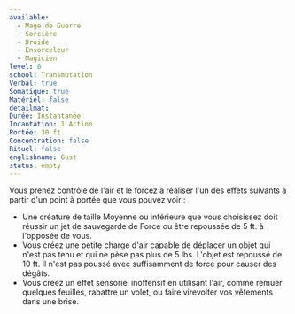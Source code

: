 ```yaml
---
available:
  - Mage de Guerre
  - Sorcière
  - Druide
  - Ensorceleur
  - Magicien
level: 0
school: Transmutation
Verbal: true
Somatique: true
Matériel: false
detailmat:
Durée: Instantanée
Incantation: 1 Action
Portée: 30 ft.
Concentration: false
Rituel: false
englishname: Gust
status: empty
---
```

Vous prenez contrôle de l'air et le forcez à réaliser l'un des effets suivants à partir d'un point à portée que vous pouvez voir :

 - Une créature de taille Moyenne ou inférieure que vous choisissez doit réussir un jet de sauvegarde de Force ou être repoussée de 5 ft. à l'opposée de vous.
 - Vous créez une petite charge d'air capable de déplacer un objet qui n'est pas tenu et qui ne pèse pas plus de 5 lbs. L'objet est repoussé de 10 ft. Il n'est pas poussé avec suffisamment de force pour causer des dégâts.
 - Vous créez un effet sensoriel inoffensif en utilisant l'air, comme remuer quelques feuilles, rabattre un volet, ou faire virevolter vos vêtements dans une brise.
